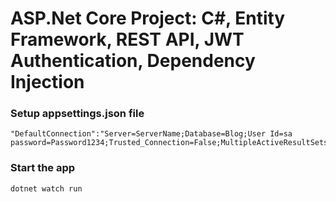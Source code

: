 # ASP.Net Core  Project: C#, Entity Framework, REST API, JWT Authentication, Dependency Injection


### Setup appsettings.json file

```Add your database connection
"DefaultConnection":"Server=ServerName;Database=Blog;User Id=sa password=Password1234;Trusted_Connection=False;MultipleActiveResultSets=true;"
```

### Start the app

```shell
dotnet watch run
```

